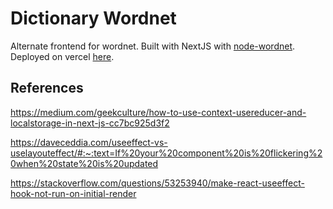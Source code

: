 # Dictionary Wordnet

Alternate frontend for wordnet. Built with NextJS with [node-wordnet](https://github.com/morungos/wordnet). Deployed on vercel [here](https://dictionary-wordnet-next.vercel.app/search).

## References

https://medium.com/geekculture/how-to-use-context-usereducer-and-localstorage-in-next-js-cc7bc925d3f2

https://daveceddia.com/useeffect-vs-uselayouteffect/#:~:text=If%20your%20component%20is%20flickering%20when%20state%20is%20updated

https://stackoverflow.com/questions/53253940/make-react-useeffect-hook-not-run-on-initial-render
